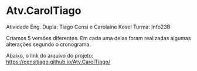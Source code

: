 # Atv.CarolTiago
Atividade Eng. 
Dupla: Tiago Censi e Carolaine Kosel 
Turma: Info23B

Criamos 5 versões diferentes.
Em cada uma delas foram realizadas algumas alterações segundo o cronograma.

Abaixo, o link do arquivo do projeto:
https://censitiago.github.io/Atv.CarolTiago/
